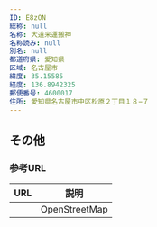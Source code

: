 ```yaml
---
ID: E8zON
総称: null
名称: 大道米運搬神
名称読み: null
別名: null
都道府県: 愛知県
区域: 名古屋市
緯度: 35.15585
経度: 136.8942325
郵便番号: 4600017
住所: 愛知県名古屋市中区松原２丁目１８−７
---
```


## その他

### 参考URL

| URL | 説明          |
| --- | ------------- |
|     | OpenStreetMap |
